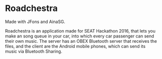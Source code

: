 # Roadchestra

Made with JFons and AinaSG.

Roadchestra is an application made for SEAT Hackathon 2016, that lets you make an song queue in your car, into which every car passenger can send their own music. The server has an OBEX Bluetooth server that receives the files, and the client are the Android mobile phones, which can send its music via Bluetooth Sharing.
